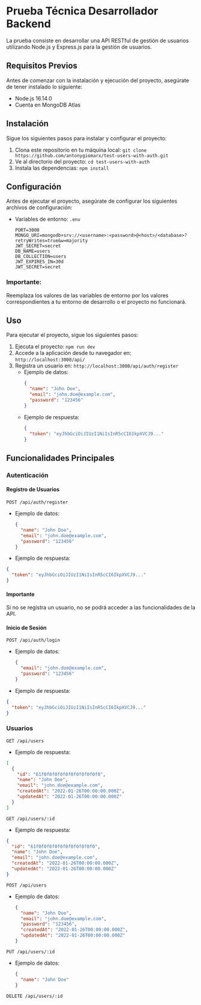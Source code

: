 # Prueba Técnica Desarrollador Backend

La prueba consiste en desarrollar una API RESTful de gestión de usuarios utilizando Node.js y
Express.js para la gestión de usuarios.

## Requisitos Previos

Antes de comenzar con la instalación y ejecución del proyecto, asegúrate de tener instalado lo siguiente:

- Node.js 16.14.0
- Cuenta en MongoDB Atlas

## Instalación

Sigue los siguientes pasos para instalar y configurar el proyecto:

1. Clona este repositorio en tu máquina local: `git clone https://github.com/antonygiomarx/test-users-with-auth.git`
2. Ve al directorio del proyecto: `cd test-users-with-auth`
3. Instala las dependencias: `npm install`

## Configuración

Antes de ejecutar el proyecto, asegúrate de configurar los siguientes archivos de configuración:

- Variables de entorno: `.env`

  ```env
  PORT=3000
  MONGO_URI=mongodb+srv://<username>:<password>@<host>/<database>?retryWrites=true&w=majority
  JWT_SECRET=secret
  DB_NAME=users
  DB_COLLECTION=users
  JWT_EXPIRES_IN=30d
  JWT_SECRET=secret
  ```

### Importante:

Reemplaza los valores de las variables de entorno por los valores correspondientes a tu entorno de
desarrollo o el proyecto no funcionará.

## Uso

Para ejecutar el proyecto, sigue los siguientes pasos:

1. Ejecuta el proyecto: `npm run dev`
2. Accede a la aplicación desde tu navegador en: `http://localhost:3000/api/`
3. Registra un usuario en: `http://localhost:3000/api/auth/register`
    - Ejemplo de datos:
      ```json
      {
        "name": "John Doe",
        "email": "john.doe@example.com",
        "password": "123456"
      }
      ```
    - Ejemplo de respuesta:
      ```json
      {
        "token": "eyJhbGciOiJIUzI1NiIsInR5cCI6IkpXVCJ9..."
      }
      ```

## Funcionalidades Principales

### Autenticación

#### Registro de Usuarios

`POST /api/auth/register`

- Ejemplo de datos:
  ```json
  {
    "name": "John Doe",
    "email": "john.doe@example.com",
    "password": "123456"
  }
  ```
- Ejemplo de respuesta:

```json
{
  "token": "eyJhbGciOiJIUzI1NiIsInR5cCI6IkpXVCJ9..."
}
```

#### Importante

Si no se registra un usuario, no se podrá acceder a las funcionalidades de la API.

#### Inicio de Sesión

`POST /api/auth/login`

- Ejemplo de datos:

  ```json
  {
    "email": "john.doe@example.com",
    "password": "123456"
  }
  ```

- Ejemplo de respuesta:

```json
{
  "token": "eyJhbGciOiJIUzI1NiIsInR5cCI6IkpXVCJ9..."
}
```

### Usuarios

`GET /api/users`

- Ejemplo de respuesta:

```json
[
  {
    "id": "61f0f0f0f0f0f0f0f0f0f0f0",
    "name": "John Doe",
    "email": "john.doe@example.com",
    "createdAt": "2022-01-26T00:00:00.000Z",
    "updatedAt": "2022-01-26T00:00:00.000Z"
  }
]
```

`GET /api/users/:id`

- Ejemplo de respuesta:

```json
{
  "id": "61f0f0f0f0f0f0f0f0f0f0f0",
  "name": "John Doe",
  "email": "john.doe@example.com",
  "createdAt": "2022-01-26T00:00:00.000Z",
  "updatedAt": "2022-01-26T00:00:00.000Z"
}
```

`POST /api/users`

- Ejemplo de datos:
  ```json
  {
    "name": "John Doe",
    "email": "john.doe@example.com",
    "password": "123456",
    "createdAt": "2022-01-26T00:00:00.000Z",
    "updatedAt": "2022-01-26T00:00:00.000Z"
  }
  ```

`PUT /api/users/:id`

- Ejemplo de datos:
  ```json
  {
    "name": "John Doe"
  }
  ```

`DELETE /api/users/:id`

